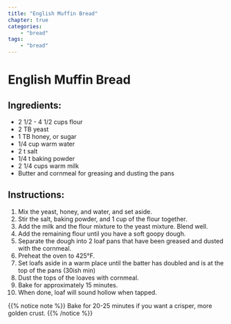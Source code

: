 ```yaml
---
title: "English Muffin Bread"
chapter: true
categories: 
    - "bread"
tags:
    - "bread"
---
```


# English Muffin Bread

## Ingredients:

- 2 1/2 - 4 1/2 cups flour
- 2 TB yeast
- 1 TB honey, or sugar
- 1/4 cup warm water
- 2 t salt
- 1/4 t baking powder
- 2 1/4 cups warm milk
- Butter and cornmeal for greasing and dusting the pans

## Instructions:

1. Mix the yeast, honey, and water, and set aside.
2. Stir the salt, baking powder, and 1 cup of the flour together.
3. Add the milk and the flour mixture to the yeast mixture. Blend well.
4. Add the remaining flour until you have a soft goopy dough.
5. Separate the dough into 2 loaf pans that have been greased and dusted with the cornmeal.
6. Preheat the oven to 425°F.
7. Set loafs aside in a warm place until the batter has doubled and is at the top of the pans (30ish min)
8. Dust the tops of the loaves with cornmeal.
9. Bake for approximately 15 minutes.
10. When done, loaf will sound hollow when tapped. 

{{% notice note %}}
Bake for 20-25 minutes if you want a
crisper, more golden crust.
{{% /notice %}}
